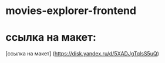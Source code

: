 # movies-explorer-frontend

# ссылка на макет:

[ссылка на макет] (https://disk.yandex.ru/d/5XADJgTqlsS5uQ)
